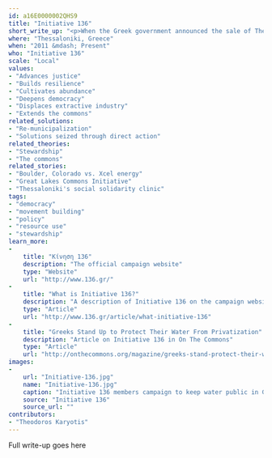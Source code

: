 ```yaml
---
id: a16E0000002QHS9
title: "Initiative 136"
short_write_up: "<p>When the Greek government announced the sale of Thessaloniki’s state-managed water company in 2011, activists from the occupied squares joined the water workers to propose an alternative to both private and state management. The resulting campaign, Initiative 136, proposes the democratic, transparent and environmentally responsible management of water by local non-profit cooperatives. Its main premise is that 136 euros contributed by each household would be enough to ensure true common ownership of this vital good. In May 2014, this campaign was the driving force behind a grassroots referendum where 98 percent of the voters rejected water privatization. Massive popular opposition and a Supreme Court decision have since obliged the government to freeze the privatization process. This, however, is only a partial victory; Initiative 136 continues organizing to make social control of water a reality.</p>"
where: "Thessaloniki, Greece"
when: "2011 &mdash; Present"
who: "Initiative 136"
scale: "Local"
values:
- "Advances justice"
- "Builds resilience"
- "Cultivates abundance"
- "Deepens democracy"
- "Displaces extractive industry"
- "Extends the commons"
related_solutions:
- "Re-municipalization"
- "Solutions seized through direct action"
related_theories:
- "Stewardship"
- "The commons"
related_stories:
- "Boulder, Colorado vs. Xcel energy"
- "Great Lakes Commons Initiative"
- "Thessaloniki's social solidarity clinic"
tags:
- "democracy"
- "movement building"
- "policy"
- "resource use"
- "stewardship"
learn_more:
-
    title: "Κίνηση 136"
    description: "The official campaign website"
    type: "Website"
    url: "http://www.136.gr/"
-
    title: "What is Initiative 136?"
    description: "A description of Initiative 136 on the campaign website"
    type: "Article"
    url: "http://www.136.gr/article/what-initiative-136"
-
    title: "Greeks Stand Up to Protect Their Water From Privatization"
    description: "Article on Initiative 136 in On The Commons"
    type: "Article"
    url: "http://onthecommons.org/magazine/greeks-stand-protect-their-water-privatization"
images:
-
    url: "Initiative-136.jpg"
    name: "Initiative-136.jpg"
    caption: "Initiative 136 members campaign to keep water public in Greece."
    source: "Initiative 136"
    source_url: ""
contributors:
- "Theodoros Karyotis"
---
```

Full write-up goes here
